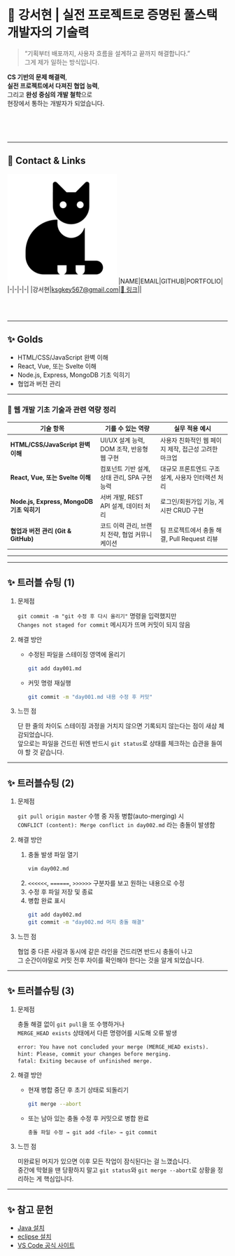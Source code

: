 # 🎯 강서현 | 실전 프로젝트로 증명된 풀스택 개발자의 기술력 <!-- 회사 인재상을 적는 것이 좋음 -->

> “기획부터 배포까지, 사용자 흐름을 설계하고 끝까지 해결합니다.”  
그게 제가 일하는 방식입니다.

**CS 기반의 문제 해결력**,  
**실전 프로젝트에서 다져진 협업 능력**,  
그리고 **완성 중심의 개발 철학**으로  
현장에서 통하는 개발자가 되었습니다.

<br/>
<br/>
<br/>

---
<!-- 이미지, 이름, 이메일, 깃허브주소, 포트폴리오 2*4 테이블 형식-->
## 📱 Contact & Links
<img src="./track001_github/3792014_cat_halloween_kitty_icon.png"
    alt="프로필" width="250" />
|NAME|EMAIL|GITHUB|PORTFOLIO|
|-|-|-|-|
|강서현|ksgkey567@gmail.com|[🔗 링크](https://github.com/kangseoyun-s/fullstack_seohyun)||


<br/>
<br/>

---
<!--track001 github-->
## ✨ Golds
- HTML/CSS/JavaScript 완벽 이해
- React, Vue, 또는 Svelte 이해
- Node.js, Express, MongoDB 기초 익히기
- 협업과 버전 관리

---

### 🧭 웹 개발 기초 기술과 관련 역량 정리

| 기술 항목 | 기를 수 있는 역량 | 실무 적용 예시 |
|-----------|------------------|----------------|
| **HTML/CSS/JavaScript 완벽 이해** | UI/UX 설계 능력, DOM 조작, 반응형 웹 구현 | 사용자 친화적인 웹 페이지 제작, 접근성 고려한 마크업 |
| **React, Vue, 또는 Svelte 이해** | 컴포넌트 기반 설계, 상태 관리, SPA 구현 능력 | 대규모 프론트엔드 구조 설계, 사용자 인터랙션 처리 |
| **Node.js, Express, MongoDB 기초 익히기** | 서버 개발, REST API 설계, 데이터 처리 | 로그인/회원가입 기능, 게시판 CRUD 구현 |
| **협업과 버전 관리 (Git & GitHub)** | 코드 이력 관리, 브랜치 전략, 협업 커뮤니케이션 | 팀 프로젝트에서 충돌 해결, Pull Request 리뷰 |

---


<!--JAVA, HTML+CSS+JS/JQUERY...-->
<!--## ✨ 포트폴리오



<br/>
-->
---
<!--1,2일차 내용 작성-->
## ✨ 트러블 슈팅 (1)

1. 문제점

   `git commit -m "git 수정 후 다시 올리기"` 명령을 입력했지만  
   `Changes not staged for commit` 메시지가 뜨며 커밋이 되지 않음  

2. 해결 방안

   - 수정된 파일을 스테이징 영역에 올리기  
     ```bash
     git add day001.md
     ```
   - 커밋 명령 재실행  
     ```bash
     git commit -m "day001.md 내용 수정 후 커밋"
     ```

3. 느낀 점

   단 한 줄의 차이도 스테이징 과정을 거치지 않으면 기록되지 않는다는 점이 새삼 체감되었습니다.  
   앞으로는 파일을 건드린 뒤엔 반드시 `git status`로 상태를 체크하는 습관을 들여야 할 것 같습니다.  

---

## ✨ 트러블슈팅 (2)

1. 문제점

   `git pull origin master` 수행 중 자동 병합(auto-merging) 시  
   `CONFLICT (content): Merge conflict in day002.md` 라는 충돌이 발생함  

2. 해결 방안

   1. 충돌 발생 파일 열기  
      ```bash
      vim day002.md
      ```
   2. `<<<<<<`, `======`, `>>>>>>` 구분자를 보고 원하는 내용으로 수정  
   3. 수정 후 파일 저장 및 종료  
   4. 병합 완료 표시  
      ```bash
      git add day002.md
      git commit -m "day002.md 머지 충돌 해결"
      ```

3. 느낀 점

   협업 중 다른 사람과 동시에 같은 라인을 건드리면 반드시 충돌이 나고  
   그 순간이야말로 커밋 전후 차이를 확인해야 한다는 것을 알게 되었습니다. 

---

## ✨ 트러블슈팅 (3)

1. 문제점

   충돌 해결 없이 `git pull`을 또 수행하거나  
   `MERGE_HEAD exists` 상태에서 다른 명령어를 시도해 오류 발생  
   ```
   error: You have not concluded your merge (MERGE_HEAD exists).
   hint: Please, commit your changes before merging.
   fatal: Exiting because of unfinished merge.
   ```

2. 해결 방안

   - 현재 병합 중단 후 초기 상태로 되돌리기  
     ```bash
     git merge --abort
     ```
   - 또는 남아 있는 충돌 수정 후 커밋으로 병합 완료  
     ```bash
     충돌 파일 수정 → git add <file> → git commit
     ```

3. 느낀 점

   미완료된 머지가 있으면 이후 모든 작업이 잠식된다는 걸 느꼈습니다.  
   중간에 막혔을 땐 당황하지 말고 `git status`와 `git merge --abort`로 상황을 정리하는 게 핵심입니다.

---
## ✨ 참고 문헌
- [Java 설치](https://www.oracle.com/java/technologies/?er=221886)  
- [eclipse 설치](https://www.eclipse.org/)  
- [VS Code 공식 사이트](https://code.visualstudio.com/)  
